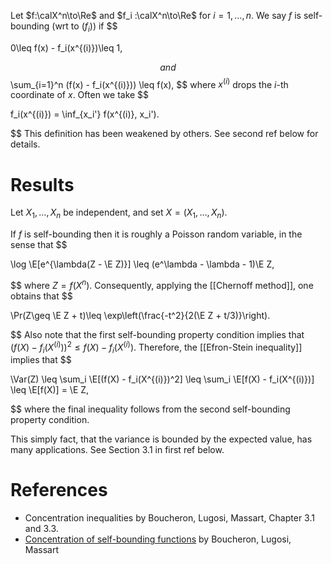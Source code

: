 
Let $f:\calX^n\to\Re$ and $f_i :\calX^n\to\Re$ for $i=1,\dots,n$. We say $f$ is self-bounding (wrt to $(f_i)$) if 
$$

0\leq f(x) - f_i(x^{(i)})\leq 1,

$$
and
$$
\sum_{i=1}^n (f(x) - f_i(x^{(i)})) \leq f(x),
$$
where $x^{(i)}$ drops the $i$-th coordinate of $x$. Often we take
$$

f_i(x^{(i)}) = \inf_{x_i'} f(x^{(i)}, x_i').

$$
This definition has been weakened by others. See second ref below for details. 

# Results 

Let $X_1, \dots, X_n$ be independent, and set $X = (X_1,\dots,X_n).$ 

If $f$ is self-bounding then it is roughly a Poisson random variable, in the sense that 
$$

\log  \E[e^{\lambda(Z - \E Z)}] \leq (e^\lambda - \lambda - 1)\E Z,

$$
where $Z = f(X^n)$. Consequently, applying the [[Chernoff method]], one obtains that 
$$

\Pr(Z\geq \E Z + t)\leq \exp\left(\frac{-t^2}{2(\E Z + t/3)}\right).

$$
Also note that the first self-bounding property condition implies that $(f(X) - f_i(X^{(i)}))^2 \leq f(X) - f_i(X^{(i)})$. Therefore, the [[Efron-Stein inequality]] implies that 
$$

\Var(Z) \leq \sum_i \E[(f(X) - f_i(X^{(i)})^2] \leq \sum_i \E[f(X) - f_i(X^{(i)})] \leq \E[f(X)] = \E Z,

$$
where the final inequality follows from the second self-bounding property condition. 

This simply fact, that the variance is bounded by the expected value, has many applications. See Section 3.1 in first ref below. 

# References 
- Concentration inequalities by Boucheron, Lugosi, Massart, Chapter 3.1 and 3.3. 
- [Concentration of self-bounding functions](https://econ.upf.edu/~lugosi/boluma4.pdf) by Boucheron, Lugosi, Massart
 